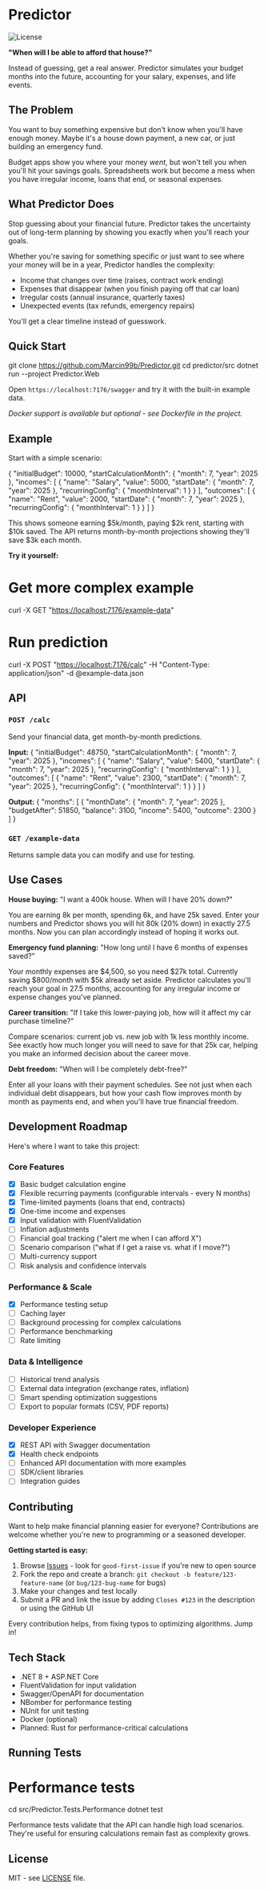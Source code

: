 # Predictor

![License](https://img.shields.io/badge/license-MIT-blue.svg)

**"When will I be able to afford that house?"**

Instead of guessing, get a real answer. Predictor simulates your budget months into the future, accounting for your salary, expenses, and life events.

## The Problem

You want to buy something expensive but don't know when you'll have enough money. Maybe it's a house down payment, a new car, or just building an emergency fund.

Budget apps show you where your money *went*, but won't tell you when you'll hit your savings goals. Spreadsheets work but become a mess when you have irregular income, loans that end, or seasonal expenses.

## What Predictor Does

Stop guessing about your financial future. Predictor takes the uncertainty out of long-term planning by showing you exactly when you'll reach your goals.

Whether you're saving for something specific or just want to see where your money will be in a year, Predictor handles the complexity:

- Income that changes over time (raises, contract work ending)
- Expenses that disappear (when you finish paying off that car loan)
- Irregular costs (annual insurance, quarterly taxes)
- Unexpected events (tax refunds, emergency repairs)

You'll get a clear timeline instead of guesswork.

## Quick Start

git clone <https://github.com/Marcin99b/Predictor.git>
cd predictor/src
dotnet run --project Predictor.Web

Open `https://localhost:7176/swagger` and try it with the built-in example data.

*Docker support is available but optional - see Dockerfile in the project.*

## Example

Start with a simple scenario:

{
  "initialBudget": 10000,
  "startCalculationMonth": { "month": 7, "year": 2025 },
  "incomes": [
    {
      "name": "Salary",
      "value": 5000,
      "startDate": { "month": 7, "year": 2025 },
      "recurringConfig": { "monthInterval": 1 }
    }
  ],
  "outcomes": [
    {
      "name": "Rent",
      "value": 2000,
      "startDate": { "month": 7, "year": 2025 },
      "recurringConfig": { "monthInterval": 1 }
    }
  ]
}

This shows someone earning $5k/month, paying $2k rent, starting with $10k saved. The API returns month-by-month projections showing they'll save $3k each month.

**Try it yourself:**

# Get more complex example

curl -X GET "<https://localhost:7176/example-data>"

# Run prediction

curl -X POST "<https://localhost:7176/calc>" -H "Content-Type: application/json" -d @example-data.json

## API

### `POST /calc`

Send your financial data, get month-by-month predictions.

**Input:**
{
  "initialBudget": 48750,
  "startCalculationMonth": { "month": 7, "year": 2025 },
  "incomes": [
    {
      "name": "Salary",
      "value": 5400,
      "startDate": { "month": 7, "year": 2025 },
      "recurringConfig": { "monthInterval": 1 }
    }
  ],
  "outcomes": [
    {
      "name": "Rent",
      "value": 2300,
      "startDate": { "month": 7, "year": 2025 },
      "recurringConfig": { "monthInterval": 1 }
    }
  ]
}

**Output:**
{
  "months": [
    {
      "monthDate": { "month": 7, "year": 2025 },
      "budgetAfter": 51850,
      "balance": 3100,
      "income": 5400,
      "outcome": 2300
    }
  ]
}

### `GET /example-data`

Returns sample data you can modify and use for testing.

## Use Cases

**House buying:** "I want a 400k house. When will I have 20% down?"

You are earning 8k per month, spending 6k, and have 25k saved. Enter your numbers and Predictor shows you will hit 80k (20% down) in exactly 27.5 months. Now you can plan accordingly instead of hoping it works out.

**Emergency fund planning:** "How long until I have 6 months of expenses saved?"

Your monthly expenses are $4,500, so you need $27k total. Currently saving $800/month with $5k already set aside. Predictor calculates you'll reach your goal in 27.5 months, accounting for any irregular income or expense changes you've planned.

**Career transition:** "If I take this lower-paying job, how will it affect my car purchase timeline?"

Compare scenarios: current job vs. new job with 1k less monthly income. See exactly how much longer you will need to save for that 25k car, helping you make an informed decision about the career move.

**Debt freedom:** "When will I be completely debt-free?"

Enter all your loans with their payment schedules. See not just when each individual debt disappears, but how your cash flow improves month by month as payments end, and when you'll have true financial freedom.

## Development Roadmap

Here's where I want to take this project:

### Core Features

- [x] Basic budget calculation engine
- [x] Flexible recurring payments (configurable intervals - every N months)
- [x] Time-limited payments (loans that end, contracts)
- [x] One-time income and expenses
- [x] Input validation with FluentValidation
- [ ] Inflation adjustments
- [ ] Financial goal tracking ("alert me when I can afford X")
- [ ] Scenario comparison ("what if I get a raise vs. what if I move?")
- [ ] Multi-currency support
- [ ] Risk analysis and confidence intervals

### Performance & Scale  

- [x] Performance testing setup
- [ ] Caching layer
- [ ] Background processing for complex calculations
- [ ] Performance benchmarking
- [ ] Rate limiting

### Data & Intelligence

- [ ] Historical trend analysis  
- [ ] External data integration (exchange rates, inflation)
- [ ] Smart spending optimization suggestions
- [ ] Export to popular formats (CSV, PDF reports)

### Developer Experience

- [x] REST API with Swagger documentation
- [x] Health check endpoints
- [ ] Enhanced API documentation with more examples
- [ ] SDK/client libraries
- [ ] Integration guides

## Contributing

Want to help make financial planning easier for everyone? Contributions are welcome whether you're new to programming or a seasoned developer.

**Getting started is easy:**

1. Browse [Issues](https://github.com/Marcin99b/Predictor/issues) - look for `good-first-issue` if you're new to open source
2. Fork the repo and create a branch: `git checkout -b feature/123-feature-name` (or `bug/123-bug-name` for bugs)
3. Make your changes and test locally
4. Submit a PR and link the issue by adding `Closes #123` in the description or using the GitHub UI

Every contribution helps, from fixing typos to optimizing algorithms. Jump in!

## Tech Stack

- .NET 8 + ASP.NET Core
- FluentValidation for input validation
- Swagger/OpenAPI for documentation
- NBomber for performance testing
- NUnit for unit testing
- Docker (optional)
- Planned: Rust for performance-critical calculations

## Running Tests

# Performance tests  

cd src/Predictor.Tests.Performance
dotnet test

Performance tests validate that the API can handle high load scenarios. They're useful for ensuring calculations remain fast as complexity grows.

## License

MIT - see [LICENSE](LICENSE) file.
